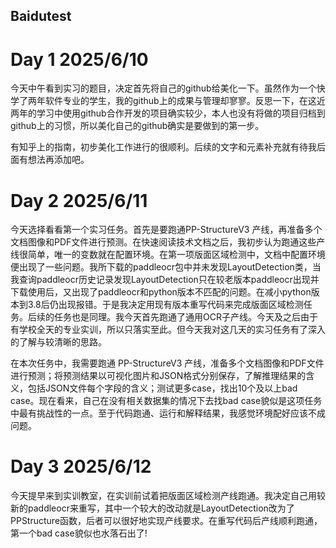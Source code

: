 ## Baidutest

# Day 1  2025/6/10

今天中午看到实习的题目，决定首先将自己的github给美化一下。虽然作为一个快学了两年软件专业的学生，我的github上的成果与管理却寥寥。反思一下，在这近两年的学习中使用github合作开发的项目确实较少，本人也没有将做的项目归档到github上的习惯，所以美化自己的github确实是要做到的第一步。

有知乎上的指南，初步美化工作进行的很顺利。后续的文字和元素补充就有待我后面有想法再添加吧。

# Day 2  2025/6/11

今天选择看看第一个实习任务。首先是要跑通PP-StructureV3 产线，再准备多个文档图像和PDF文件进行预测。在快速阅读技术文档之后，我初步认为跑通这些产线很简单，唯一的变数就在配置环境。在第一项版面区域检测中，文档中配置环境便出现了一些问题。我所下载的paddleocr包中并未发现LayoutDetection类，当我查询paddleocr历史记录发现LayoutDetection只在较老版本paddleocr出现并下载使用后，又出现了paddleocr和python版本不匹配的问题。在减小python版本到3.8后仍出现报错。于是我决定用现有版本重写代码来完成版面区域检测任务。后续的任务也是同理。我今天首先跑通了通用OCR子产线。今天及之后由于有学校全天的专业实训，所以只落实至此。但今天我对这几天的实习任务有了深入的了解与较清晰的思路。

在本次任务中，我需要跑通 PP-StructureV3 产线，准备多个文档图像和PDF文件进行预测；将预测结果以可视化图片和JSON格式分别保存，了解推理结果的含义，包括JSON文件每个字段的含义；测试更多case，找出10个及以上bad case。现在看来，自己在没有相关数据集的情况下去找bad case貌似是这项任务中最有挑战性的一点。至于代码跑通、运行和解释结果，我感觉环境配好应该不成问题。

# Day 3  2025/6/12

今天提早来到实训教室，在实训前试着把版面区域检测产线跑通。我决定自己用较新的paddleocr来重写，其中一个较大的改动就是LayoutDetection改为了PPStructure函数，后者可以很好地实现产线要求。在重写代码后产线顺利跑通，第一个bad case貌似也水落石出了!
